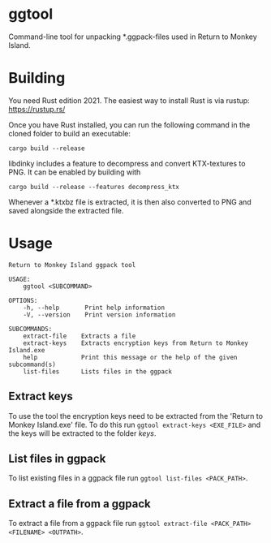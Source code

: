 # ggtool
Command-line tool for unpacking *.ggpack-files used in Return to Monkey Island.

# Building
You need Rust edition 2021. The easiest way to install Rust is via rustup: https://rustup.rs/

Once you have Rust installed, you can run the following command in the cloned folder to build an executable:
```
cargo build --release
```

libdinky includes a feature to decompress and convert KTX-textures to PNG. It can be enabled by building with
```
cargo build --release --features decompress_ktx
```
Whenever a *.ktxbz file is extracted, it is then also converted to PNG and saved alongside the extracted file.

# Usage
```
Return to Monkey Island ggpack tool

USAGE:
    ggtool <SUBCOMMAND>

OPTIONS:
    -h, --help       Print help information
    -V, --version    Print version information

SUBCOMMANDS:
    extract-file    Extracts a file
    extract-keys    Extracts encryption keys from Return to Monkey Island.exe
    help            Print this message or the help of the given subcommand(s)
    list-files      Lists files in the ggpack
```

## Extract keys
To use the tool the encryption keys need to be extracted from the 'Return to Monkey Island.exe' file.
To do this run `ggtool extract-keys <EXE_FILE>` and the keys will be extracted to the folder *keys*.

## List files in ggpack
To list existing files in a ggpack file run `ggtool list-files <PACK_PATH>`.

## Extract a file from a ggpack
To extract a file from a ggpack file run `ggtool extract-file <PACK_PATH> <FILENAME> <OUTPATH>`.
